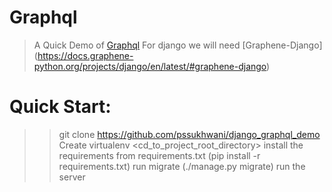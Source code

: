 # Graphql
> A Quick Demo of [Graphql](https://graphql.org/)
> For django we will need [Graphene-Django] (https://docs.graphene-python.org/projects/django/en/latest/#graphene-django)

# Quick Start:
>> git clone https://github.com/pssukhwani/django_graphql_demo
>> Create virtualenv
>> <cd_to_project_root_directory>
>> install the requirements from requirements.txt (pip install -r requirements.txt)
>> run migrate (./manage.py migrate)
>> run the server
